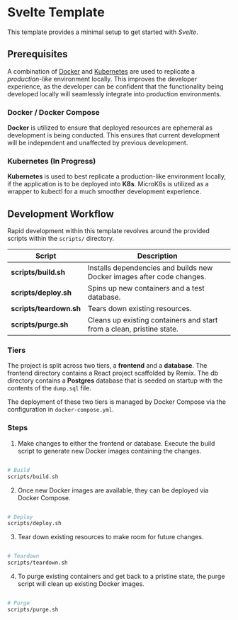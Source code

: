 # Svelte Template

This template provides a minimal setup to get started with *Svelte*.

## Prerequisites

A combination of [Docker](https://www.docker.com/get-started/) and [Kubernetes](https://microk8s.io/docs/install-alternatives) are used to replicate a *production-like* environment locally. This improves the developer experience, as the developer can be confident that the functionality being developed locally will seamlessly integrate into production environments.

### Docker / Docker Compose

**Docker** is utilized to ensure that deployed resources are ephemeral as development is being conducted. This ensures that current development will be independent and unaffected by previous development.

### Kubernetes (In Progress)

**Kubernetes** is used to best replicate a production-like environment locally, if the application is to be deployed into **K8s**. MicroK8s is utilized as a wrapper to kubectl for a much smoother development experience.

## Development Workflow

Rapid development within this template revolves around the provided scripts within the `scripts/` directory.

| Script                      | Description |
| -----------                 | ----------- |
| **scripts/build.sh**        | Installs dependencies and builds new Docker images after code changes. |
| **scripts/deploy.sh**       | Spins up new containers and a test database. |
| **scripts/teardown.sh**     | Tears down existing resources. |
| **scripts/purge.sh**        | Cleans up existing containers and start from a clean, pristine state. |

### Tiers

The project is split across two tiers, a **frontend** and a **database**. The frontend directory contains a React project scaffolded by Remix. The db directory contains a **Postgres** database that is seeded on startup with the contents of the `dump.sql` file.

The deployment of these two tiers is managed by Docker Compose via the configuration in `docker-compose.yml`.

### Steps

1. Make changes to either the frontend or database. Execute the build script to generate new Docker images containing the changes.

```sh

# Build
scripts/build.sh

```

2. Once new Docker images are available, they can be deployed via Docker Compose.

```sh

# Deploy
scripts/deploy.sh

```

3. Tear down existing resources to make room for future changes.

```sh

# Teardown
scripts/teardown.sh

```

4. To purge existing containers and get back to a pristine state, the purge script will clean up existing Docker images.

```sh

# Purge
scripts/purge.sh

```